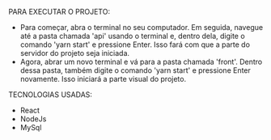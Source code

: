 PARA EXECUTAR O PROJETO:

* Para começar, abra o terminal no seu computador. Em seguida, navegue até a pasta chamada 'api' usando o terminal e, dentro dela, digite o comando 'yarn start' e pressione Enter. Isso fará com que a parte do servidor do projeto seja iniciada.
* Agora, abrar um novo terminal e vá para a pasta chamada 'front'. Dentro dessa pasta, também digite o comando 'yarn start' e pressione Enter novamente. Isso iniciará a parte visual do projeto.

TECNOLOGIAS USADAS:
* React
* NodeJs
* MySql
